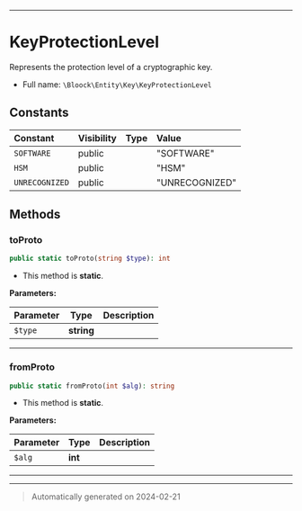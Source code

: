 ***

# KeyProtectionLevel

Represents the protection level of a cryptographic key.



* Full name: `\Bloock\Entity\Key\KeyProtectionLevel`


## Constants

| Constant | Visibility | Type | Value |
|:---------|:-----------|:-----|:------|
|`SOFTWARE`|public| |&quot;SOFTWARE&quot;|
|`HSM`|public| |&quot;HSM&quot;|
|`UNRECOGNIZED`|public| |&quot;UNRECOGNIZED&quot;|


## Methods


### toProto



```php
public static toProto(string $type): int
```



* This method is **static**.




**Parameters:**

| Parameter | Type | Description |
|-----------|------|-------------|
| `$type` | **string** |  |





***

### fromProto



```php
public static fromProto(int $alg): string
```



* This method is **static**.




**Parameters:**

| Parameter | Type | Description |
|-----------|------|-------------|
| `$alg` | **int** |  |





***


***
> Automatically generated on 2024-02-21
